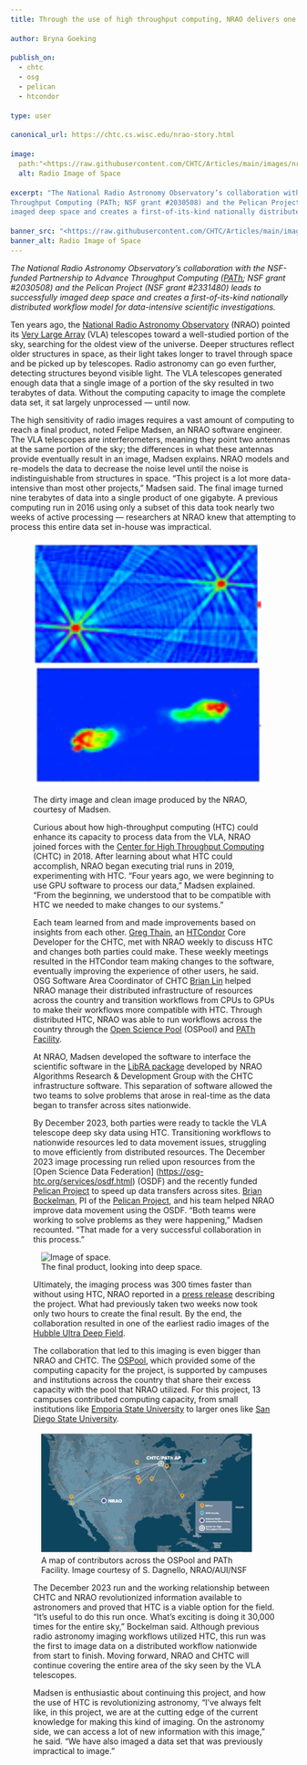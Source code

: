 ```yaml
---
title: Through the use of high throughput computing, NRAO delivers one of the deepest radio images of space

author: Bryna Goeking

publish_on:
  - chtc
  - osg
  - pelican
  - htcondor
  
type: user

canonical_url: https://chtc.cs.wisc.edu/nrao-story.html

image:
  path:"<https://raw.githubusercontent.com/CHTC/Articles/main/images/nrao-vla.png>" 
  alt: Radio Image of Space
  
excerpt: "The National Radio Astronomy Observatory’s collaboration with the NSF-funded Partnership to Advance 
Throughput Computing (PATh; NSF grant #2030508) and the Pelican Project (NSF grant #2331480) leads to successfully
imaged deep space and creates a first-of-its-kind nationally distributed workflow model for data-intensive scientific investigations."

banner_src: "<https://raw.githubusercontent.com/CHTC/Articles/main/images/nrao-vla.png>"
banner_alt: Radio Image of Space
---
```


*The National Radio Astronomy Observatory’s collaboration with the NSF-funded Partnership to Advance Throughput Computing ([PATh](https://path-cc.io/); 
NSF grant #2030508) and the Pelican Project (NSF grant #2331480)  leads to successfully imaged deep space and creates a first-of-its-kind nationally 
distributed workflow model for data-intensive scientific investigations.*

  
Ten years ago, the [National Radio Astronomy Observatory](https://public.nrao.edu/) (NRAO) pointed its [Very Large Array](https://public.nrao.edu/telescopes/vla/) 
(VLA) telescopes toward a well-studied portion of the sky, searching for the oldest view of the universe. Deeper structures reflect older structures in space, as 
their light takes longer to travel through space and be picked up by telescopes. Radio astronomy can go even further, detecting structures beyond visible light.
The VLA telescopes generated enough data that a single image of a portion of the sky resulted in two terabytes of data. Without the computing capacity to image 
the complete data set, it sat largely unprocessed — until now.

  
The high sensitivity of radio images requires a vast amount of computing to reach a final product, noted Felipe Madsen, an NRAO software engineer. The VLA telescopes
are interferometers, meaning they point two antennas at the same portion of the sky; the differences in what these antennas provide eventually result in an image, 
Madsen explains. NRAO models and re-models the data to decrease the noise level until the noise is indistinguishable from structures in space. “This project is a 
lot more data-intensive than most other projects,” Madsen said. The final image turned nine terabytes of data into a single product of one gigabyte. A previous 
computing run in 2016 using only a subset of this data took nearly two weeks of active processing — researchers at NRAO knew that attempting to process this entire 
data set in-house was impractical.

  <figure>
<p float="left">
  <img src="https://raw.githubusercontent.com/CHTC/Articles/main/images/nrao-dirty-image.png" alt="Unprocessed radio image, blue background with red spots." width="400" />
  <img src="https://raw.githubusercontent.com/CHTC/Articles/main/images/nrao-clean-image.png" alt="Processed radio image, blue background with red spots." width="400" /> 
  <figcaption class="figure-caption">The dirty image and clean image produced by the NRAO, courtesy of Madsen.<br/></figcaption>


Curious about how high-throughput computing (HTC) could enhance its capacity to process data from the VLA, NRAO joined forces with the [Center for High Throughput 
Computing](https://chtc.cs.wisc.edu/) (CHTC) in 2018. After learning about what HTC could accomplish, NRAO began executing trial runs in 2019, experimenting with HTC. 
“Four years ago, we were beginning to use GPU software to process our data,” Madsen explained. “From the beginning, we understood that to be compatible with HTC we
needed to make changes to our systems.”

  
Each team learned from and made improvements based on insights from each other. [Greg Thain](https://www.cs.wisc.edu/staff/thain-gregory/), an [HTCondor](https://htcondor.org/) 
Core Developer for the CHTC, met with NRAO weekly to discuss HTC and changes both parties could make. These weekly meetings resulted in the HTCondor team making 
changes to the software, eventually improving the experience of other users, he said. OSG Software Area Coordinator of CHTC [Brian Lin](https://www.cs.wisc.edu/staff/lin-brian/)
helped NRAO manage their distributed infrastructure of resources across the country and transition workflows from CPUs to GPUs to make their workflows more compatible with HTC. 
Through distributed HTC, NRAO was able to run workflows across the country through the [Open Science Pool](https://osg-htc.org/services/open_science_pool.html) (OSPool) and 
[PATh Facility](https://path-cc.io/facility/).


At NRAO, Madsen developed the software to interface the scientific software in the [LibRA package](https://github.com/ardg-nrao/libra) developed by NRAO Algorithms 
Research & Development Group with the CHTC infrastructure software. This separation of software allowed the two teams to solve problems that arose in real-time as 
the data began to transfer across sites nationwide.


By December 2023, both parties were ready to tackle the VLA telescope deep sky data using HTC. Transitioning workflows to nationwide resources led to data movement 
issues, struggling to move efficiently from distributed resources. The December 2023 image processing run relied upon resources from the [Open Science Data Federation]
(https://osg-htc.org/services/osdf.html) (OSDF) and the recently funded [Pelican Project](https://chtc.cs.wisc.edu/the-pelican-project.html) to speed up data transfers 
across sites. [Brian Bockelman](https://morgridge.org/profile/brian-bockelman/), PI of the [Pelican Project](https://pelicanplatform.org/), and his team helped NRAO 
improve data movement using the OSDF. “Both teams were working to solve problems as they were happening,” Madsen recounted. “That made for a very successful collaboration 
in this process.”

  <figure class="figure float-end" style="margin-left: 1em;">
  <img src='https://raw.githubusercontent.com/CHTC/Articles/main/images/nrao-vla.png' class="figure-img img-fluid rounded" alt="Image of space.">
  <figcaption class="figure-caption">The final product, looking into deep space.<br/></figcaption>
</figure>

  
Ultimately, the imaging process was 300 times faster than without using HTC, NRAO reported in a 
[press release](https://public.nrao.edu/news/astronomers-study-the-universe-300-times-faster/) describing the project. What had previously taken two weeks now took
only two hours to create the final result. By the end, the collaboration resulted in one of the earliest radio images of the 
[Hubble Ultra Deep Field](https://esahubble.org/images/heic0611b/).


The collaboration that led to this imaging is even bigger than NRAO and CHTC. The [OSPool](https://osg-htc.org/services/open_science_pool.html), which provided some
of the computing capacity for the project, is supported by campuses and institutions across the country that share their excess capacity with the pool that NRAO 
utilized. For this project, 13 campuses contributed computing capacity, from small institutions like [Emporia State University](https://www.emporia.edu/) to larger 
ones like [San Diego State University](https://www.sdsu.edu/).

  <figure class="figure float-end" style="margin-left: 1em;">
  <img src='https://raw.githubusercontent.com/CHTC/Articles/main/images/nrao_chtc_collab_map.jpeg' class="figure-img img-fluid rounded" alt="Map of United States, line connecting 13 locations involved in data processing.">
  <figcaption class="figure-caption">A map of contributors across the OSPool and PATh Facility. Image courtesy of S. Dagnello, NRAO/AUI/NSF<br/></figcaption>
</figure>

  
The December 2023 run and the working relationship between CHTC and NRAO revolutionized information available to astronomers and proved that HTC is a viable option 
for the field. “It’s useful to do this run once. What’s exciting is doing it 30,000 times for the entire sky,” Bockelman said. Although previous radio astronomy 
imaging workflows utilized HTC, this run was the first to image data on a distributed workflow nationwide from start to finish. Moving forward, NRAO and CHTC will 
continue covering the entire area of the sky seen by the VLA telescopes.


Madsen is enthusiastic about continuing this project, and how the use of HTC is revolutionizing astronomy, “I’ve always felt like, in this project, we are at the 
cutting edge of the current knowledge for making this kind of imaging. On the astronomy side, we can access a lot of new information with this image,” he said. 
“We have also imaged a data set that was previously impractical to image.”
